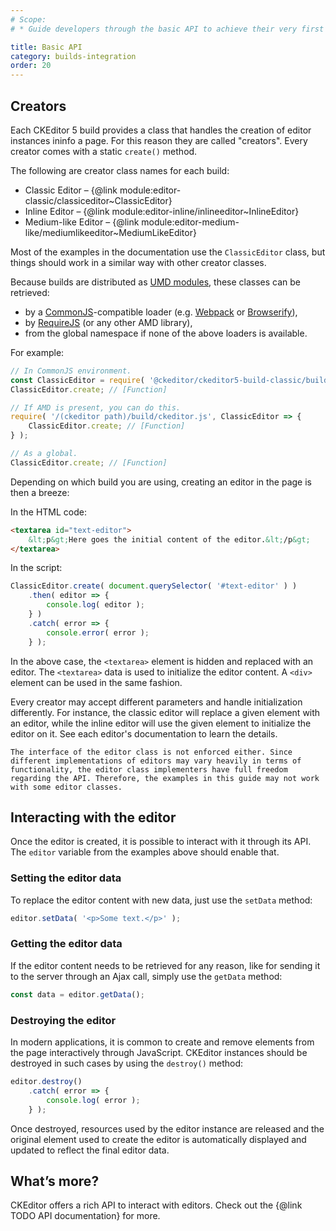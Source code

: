 ```yaml
---
# Scope:
# * Guide developers through the basic API to achieve their very first results with CKEditor.

title: Basic API
category: builds-integration
order: 20
---
```


## Creators

Each CKEditor 5 build provides a class that handles the creation of editor instances ininfo a page. For this reason they are called "creators". Every creator comes with a static `create()` method.

The following are creator class names for each build:

* Classic Editor &ndash; {@link module:editor-classic/classiceditor~ClassicEditor}
* Inline Editor &ndash; {@link module:editor-inline/inlineeditor~InlineEditor}
* Medium-like Editor &ndash; {@link module:editor-medium-like/mediumlikeeditor~MediumLikeEditor}

Most of the examples in the documentation use the `ClassicEditor` class, but things should work in a similar way with other creator classes.

Because builds are distributed as [UMD modules](https://github.com/umdjs/umd), these classes can be retrieved:

* by a [CommonJS](http://wiki.commonjs.org/wiki/CommonJS)-compatible loader (e.g. [Webpack](https://webpack.js.org) or [Browserify](http://browserify.org/)),
* by [RequireJS](http://requirejs.org/) (or any other AMD library),
* from the global namespace if none of the above loaders is available.

For example:

```js
// In CommonJS environment.
const ClassicEditor = require( '@ckeditor/ckeditor5-build-classic/build/ckeditor.js' );
ClassicEditor.create; // [Function]

// If AMD is present, you can do this.
require( '/(ckeditor path)/build/ckeditor.js', ClassicEditor => {
	ClassicEditor.create; // [Function]
} );

// As a global.
ClassicEditor.create; // [Function]
```

Depending on which build you are using, creating an editor in the page is then a breeze:

In the HTML code:

```html
<textarea id="text-editor">
	&lt;p&gt;Here goes the initial content of the editor.&lt;/p&gt;
</textarea>
```

In the script:

```js
ClassicEditor.create( document.querySelector( '#text-editor' ) )
	.then( editor => {
		console.log( editor );
	} )
	.catch( error => {
		console.error( error );
	} );
```

In the above case, the `<textarea>` element is hidden and replaced with an editor. The `<textarea>` data is used to initialize the editor content. A `<div>` element can be used in the same fashion.

<info-box info>
	Every creator may accept different parameters and handle initialization differently. For instance, the classic editor will replace a given element with an editor, while the inline editor will use the given element to initialize the editor on it. See each editor's documentation to learn the details.

	The interface of the editor class is not enforced either. Since different implementations of editors may vary heavily in terms of functionality, the editor class implementers have full freedom regarding the API. Therefore, the examples in this guide may not work with some editor classes.
</info-box>

## Interacting with the editor

Once the editor is created, it is possible to interact with it through its API. The `editor` variable from the examples above should enable that.

### Setting the editor data

To replace the editor content with new data, just use the `setData` method:

```js
editor.setData( '<p>Some text.</p>' );
```

### Getting the editor data

If the editor content needs to be retrieved for any reason, like for sending it to the server through an Ajax call, simply use the `getData` method:

```js
const data = editor.getData();
```

### Destroying the editor

In modern applications, it is common to create and remove elements from the page interactively through JavaScript. CKEditor instances should be destroyed in such cases by using the `destroy()` method:

```js
editor.destroy()
	.catch( error => {
		console.log( error );
	} );
```

Once destroyed, resources used by the editor instance are released and the original element used to create the editor is automatically displayed and updated to reflect the final editor data.

## What’s more?

CKEditor offers a rich API to interact with editors. Check out the {@link TODO API documentation} for more.
